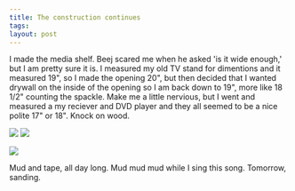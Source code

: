 ```yaml
---
title: The construction continues
tags: 
layout: post
---
```

I made the media shelf.  Beej scared me when he asked 'is it wide enough,' but I am pretty sure it is.  I measured my old TV stand for dimentions and it measured 19", so I made the opening 20", but then decided that I wanted drywall on the inside of the opening so I am back down to 19", more like 18 1/2" counting the spackle.  Make me a little nervious, but I went and measured a my reciever and DVD player and they all seemed to be a nice polite 17" or 18".  Knock on wood.



<img src="http://fuzzymonk.com/photos/destruction_at_truxion/image/595/IMG_0961.jpg">



 <img src="http://fuzzymonk.com/photos/destruction_at_truxion/image/595/IMG_0990.jpg"> 



<img src="http://fuzzymonk.com/photos/destruction_at_truxion/image/595/IMG_0994.jpg"></a>



Mud and tape, all day long.  Mud mud mud while I sing this song. Tomorrow, sanding.
